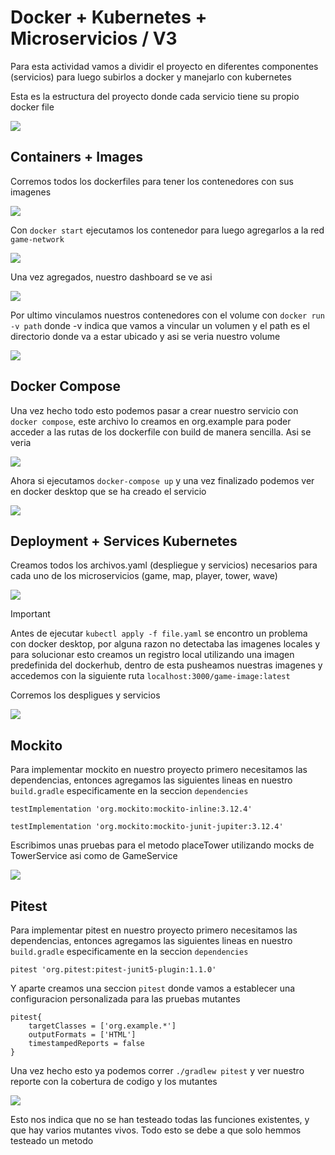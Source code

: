 # Docker + Kubernetes + Microservicios / V3

Para esta actividad vamos a dividir el proyecto en diferentes componentes (servicios) para luego subirlos a docker y manejarlo con kubernetes

Esta es la estructura del proyecto donde cada servicio tiene su propio docker file

![](images/image.png)

## Containers + Images

Corremos todos los dockerfiles para tener los contenedores con sus imagenes

![](images/image-1.png)

Con `docker start` ejecutamos los contenedor para luego agregarlos a la red `game-network`

![](images/image-2.png)

Una vez agregados, nuestro dashboard se ve asi

![](images/image-3.png)

Por ultimo vinculamos nuestros contenedores con el volume con `docker run -v path` donde -v indica que vamos a vincular un volumen y el path es el directorio donde va a estar ubicado y asi se veria nuestro volume

![](images/image-4.png)

## Docker Compose

Una vez hecho todo esto podemos pasar a crear nuestro servicio con `docker compose`, este archivo lo creamos en org.example para poder acceder a las rutas de los dockerfile con build de manera sencilla. Asi se veria 

![](images/image-5.png)

Ahora si ejecutamos `docker-compose up` y una vez finalizado podemos ver en docker desktop que se ha creado el servicio

![](images/image-6.png)

## Deployment + Services Kubernetes

Creamos todos los archivos.yaml (despliegue y servicios) necesarios para cada uno de los microservicios (game, map, player, tower, wave)

![](images/image-7.png)

> [!IMPORTANT] 
> Antes de ejecutar `kubectl apply -f file.yaml` se encontro un problema con 
docker desktop, por alguna razon no detectaba las imagenes locales y para solucionar esto creamos un registro local utilizando una imagen predefinida del dockerhub, dentro de esta pusheamos nuestras imagenes y accedemos con la siguiente ruta `localhost:3000/game-image:latest`

Corremos los despligues y servicios

![](images/image-8.png)

## Mockito

Para implementar mockito en nuestro proyecto primero necesitamos las dependencias, entonces agregamos las siguientes lineas en nuestro `build.gradle` especificamente en la seccion `dependencies`

```
testImplementation 'org.mockito:mockito-inline:3.12.4'
```
```
testImplementation 'org.mockito:mockito-junit-jupiter:3.12.4'
```

Escribimos unas pruebas para el metodo placeTower utilizando mocks de TowerService asi como de GameService

![](images/image-9.png)

## Pitest

Para implementar pitest en nuestro proyecto primero necesitamos las dependencias, entonces agregamos las siguientes lineas en nuestro `build.gradle` especificamente en la seccion `dependencies`

```
pitest 'org.pitest:pitest-junit5-plugin:1.1.0'
```

Y aparte creamos una seccion `pitest` donde vamos a establecer una configuracion personalizada para las pruebas mutantes

```
pitest{
    targetClasses = ['org.example.*']
    outputFormats = ['HTML']
    timestampedReports = false
}
```

Una vez hecho esto ya podemos correr `./gradlew pitest` y ver nuestro reporte con la cobertura de codigo y los mutantes

![](images/image-10.png)

Esto nos indica que no se han testeado todas las funciones existentes, y que hay varios mutantes vivos. Todo esto se debe a que solo hemmos testeado un metodo














